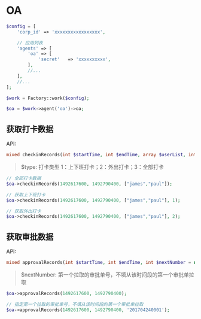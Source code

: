 # OA

```php
$config = [
    'corp_id' => 'xxxxxxxxxxxxxxxxx',

    // 应用列表
    'agents' => [
        'oa' => [
            'secret'   => 'xxxxxxxxxx',
        ],
        //...
    ],
    //...
];

$work = Factory::work($config);

$oa = $work->agent('oa')->oa;
```

## 获取打卡数据

API:

```php
mixed checkinRecords(int $startTime, int $endTime, array $userList, int $type = 3)
```
> $type: 打卡类型 1：上下班打卡；2：外出打卡；3：全部打卡

```php
// 全部打卡数据
$oa->checkinRecords(1492617600, 1492790400, ["james","paul"]);

// 获取上下班打卡
$oa->checkinRecords(1492617600, 1492790400, ["james","paul"], 1);

// 获取外出打卡
$oa->checkinRecords(1492617600, 1492790400, ["james","paul"], 2);
```

## 获取审批数据

API:

```php
mixed approvalRecords(int $startTime, int $endTime, int $nextNumber = null)
```

> $nextNumber: 第一个拉取的审批单号，不填从该时间段的第一个审批单拉取

```php
$oa->approvalRecords(1492617600, 1492790400);

// 指定第一个拉取的审批单号，不填从该时间段的第一个审批单拉取
$oa->approvalRecords(1492617600, 1492790400, '201704240001');
```
